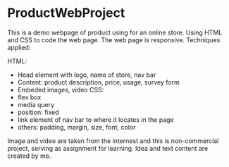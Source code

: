 # ProductWebProject
This is a demo webpage of product using for an online store. Using HTML and CSS to code the web page. The web page is responsive. Techniques applied:

HTML:
- Head element with logo, name of store, nav bar
- Content: product description, price, usage, survey form
- Embeded images, video
CSS:
- flex box
- media query
- position: fixed
- link element of nav bar to where it locates in the page
- others: padding, margin, size, font, color

Image and video are taken from the internest and this is non-commercial project, serving as assignment for learning. Idea and text content are created by me.
